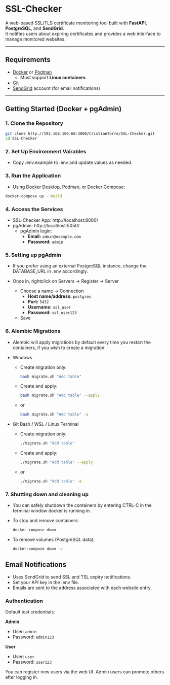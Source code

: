#  SSL-Checker

A web-based SSL/TLS certificate monitoring tool built with **FastAPI**, **PostgreSQL**, and **SendGrid**.  
It notifies users about expiring certificates and provides a web interface to manage monitored websites.

---

##  Requirements

- [Docker](https://www.docker.com/) or [Podman](https://podman.io/)
    - Must support **Linux containers**
- [Git](https://git-scm.com/)
- [SendGrid](https://sendgrid.com) account (for email notifications)

---

##  Getting Started (Docker + pgAdmin)

### 1. Clone the Repository

```bash
git clone http://192.168.100.68:3000/CristianTorre/SSL-Checker.git
cd SSL-Checker
```
### 2. Set Up Environment Vairables

- Copy .env.example to .env and update values as needed.

### 3. Run the Application

- Using Docker Desktop, Podman, or Docker Compose:

```bash
docker-compose up --build
```

### 4. Access the Services 

- SSL-Checker App: http://localhost:8000/
- pgAdmin: http://localhost:5050/
    - pgAdmin login:
        - **Email:** `admin@example.com`
        - **Password:** `admin`

### 5. Setting up pgAdmin

- If you prefer using an external PostgreSQL instance, change the DATABASE_URL in .env accordingly.

- Once in, rightclick on Servers -> Register -> Server
    - Choose a name -> Connection
        - **Host name/address:** `postgres`
        - **Port:** `5432`
        - **Username:** `ssl_user`
        - **Password:** `ssl_user123`
    - Save

### 6. Alembic Migrations

- Alembic will apply migrations by default every time you restart the containers, if you wish to create a migration:
 
 - Windows
    - Create migration only:
        ```bash
        bash migrate.sh "Add table"
        ```
    - Create and apply:
        ```bash
        bash migrate.sh "Add table" --apply
        ```
    - or
        ```bash
        bash migrate.sh "Add table" -a
        ```

 - Git Bash / WSL / Linux Terminal
    - Create migration only:
        ```bash
        ./migrate.sh "Add table"
        ```
    - Create and apply:
        ```bash
        ./migrate.sh "Add table" --apply
        ```
    - or
        ```bash
        ./migrate.sh "Add table" -a
        ```

### 7. Shutting down and cleaning up

- You can safely shutdown the containers by entering CTRL-C in the terminal window docker is running in.

- To stop and remove containers:
    ```bash
    docker-compose down
    ```
- To remove volumes (PostgreSQL data):
    ```bash
    docker-compose down -v
    ```
## Email Notifications

- Uses SendGrid to send SSL and TSL expiry notifications.
- Set your API key in the .env file.
- Emails are sent to the address associated with each website entry.

### Authentication

Default test credentials:

**Admin**
- User: `admin`
- Password: `admin123`

**User**
- User: `user`
- Password: `user123`

You can register new users via the web UI. Admin users can promote others after logging in.
